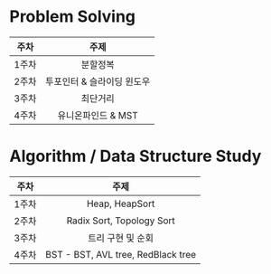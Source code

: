 # Problem Solving
|주차|주제|
|:---:|:---:|
|1주차| 분할정복 |
|2주차| 투포인터 & 슬라이딩 윈도우 |
|3주차| 최단거리 |
|4주차| 유니온파인드 & MST |

# Algorithm / Data Structure Study
|주차|주제|
|:---:|:---:|
|1주차| Heap, HeapSort |
|2주차| Radix Sort, Topology Sort |
|3주차| 트리 구현 및 순회 |
|4주차| BST - BST, AVL tree, RedBlack tree |